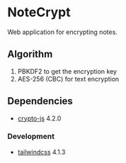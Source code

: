 # NoteCrypt

Web application for encrypting notes.

## Algorithm

1. PBKDF2 to get the encryption key
2. AES-256 (CBC) for text encryption

## Dependencies

- [crypto-js](https://github.com/brix/crypto-js) 4.2.0

### Development

- [tailwindcss](https://github.com/tailwindlabs/tailwindcss) 4.1.3
